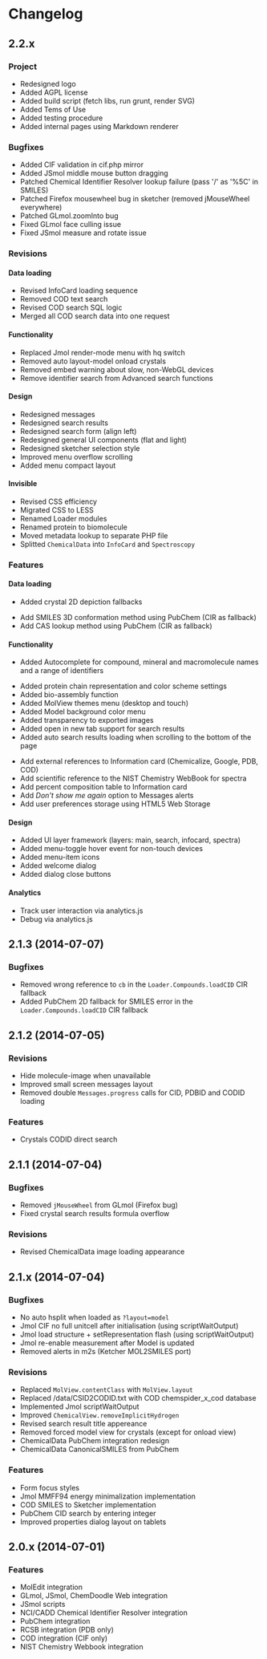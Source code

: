 # Changelog

## 2.2.x

### Project

- Redesigned logo
- Added AGPL license
- Added build script (fetch libs, run grunt, render SVG)
- Added Tems of Use
- Added testing procedure
- Added internal pages using Markdown renderer

### Bugfixes

- Added CIF validation in cif.php mirror
- Added JSmol middle mouse button dragging
- Patched Chemical Identifier Resolver lookup failure (pass '/' as '%5C' in SMILES)
- Patched Firefox mousewheel bug in sketcher (removed jMouseWheel everywhere)
- Patched GLmol.zoomInto bug
- Fixed GLmol face culling issue
- Fixed JSmol measure and rotate issue

### Revisions

#### Data loading
- Revised InfoCard loading sequence
- Removed COD text search
- Revised COD search SQL logic
- Merged all COD search data into one request

#### Functionality
- Replaced Jmol render-mode menu with hq switch
- Removed auto layout-model onload crystals
- Removed embed warning about slow, non-WebGL devices
- Remove identifier search from Advanced search functions

#### Design
- Redesigned messages
- Redesigned search results
- Redesigned search form (align left)
- Redesigned general UI components (flat and light)
- Redesigned sketcher selection style
- Improved menu overflow scrolling
- Added menu compact layout

#### Invisible
- Revised CSS efficiency
- Migrated CSS to LESS
- Renamed Loader modules
- Renamed protein to biomolecule
- Moved metadata lookup to separate PHP file
- Splitted `ChemicalData` into `InfoCard` and `Spectroscopy`

### Features

#### Data loading
- Added crystal 2D depiction fallbacks
+ Add SMILES 3D conformation method using PubChem (CIR as fallback)
+ Add CAS lookup method using PubChem (CIR as fallback)

#### Functionality
+ Added Autocomplete for compound, mineral and macromolecule names and a range of identifiers
- Added protein chain representation and color scheme settings
- Added bio-assembly function
- Added MolView themes menu (desktop and touch)
- Added Model background color menu
- Added transparency to exported images
- Added open in new tab support for search results
- Added auto search results loading when scrolling to the bottom of the page
+ Add external references to Information card (Chemicalize, Google, PDB, COD)
+ Add scientific reference to the NIST Chemistry WebBook for spectra
+ Add percent composition table to Information card
+ Add *Don't show me again* option to Messages alerts
+ Add user preferences storage using HTML5 Web Storage

#### Design
- Added UI layer framework (layers: main, search, infocard, spectra)
- Added menu-toggle hover event for non-touch devices
- Added menu-item icons
- Added welcome dialog
- Added dialog close buttons

#### Analytics
+ Track user interaction via analytics.js
+ Debug via analytics.js

## 2.1.3 (2014-07-07)

### Bugfixes
- Removed wrong reference to `cb` in the `Loader.Compounds.loadCID` CIR fallback
- Added PubChem 2D fallback for SMILES error in the `Loader.Compounds.loadCID` CIR fallback

## 2.1.2 (2014-07-05)

### Revisions
- Hide molecule-image when unavailable
- Improved small screen messages layout
- Removed double `Messages.progress` calls for CID, PDBID and CODID loading

### Features
- Crystals CODID direct search

## 2.1.1 (2014-07-04)

### Bugfixes
- Removed `jMouseWheel` from GLmol (Firefox bug)
- Fixed crystal search results formula overflow

### Revisions

- Revised ChemicalData image loading appearance

## 2.1.x (2014-07-04)

### Bugfixes
- No auto hsplit when loaded as `?layout=model`
- Jmol CIF no full unitcell after initialisation (using scriptWaitOutput)
- Jmol load structure + setRepresentation flash (using scriptWaitOutput)
- Jmol re-enable measurement after Model is updated
- Removed alerts in m2s (Ketcher MOL2SMILES port)

### Revisions
- Replaced `MolView.contentClass` with `MolView.layout`
- Replaced /data/CSID2CODID.txt with COD chemspider_x_cod database
- Implemented Jmol scriptWaitOutput
- Improved `ChemicalView.removeImplicitHydrogen`
- Revised search result title appereance
- Removed forced model view for crystals (except for onload view)
- ChemicalData PubChem integration redesign
- ChemicalData CanonicalSMILES from PubChem

### Features
- Form focus styles
- Jmol MMFF94 energy minimalization implementation
- COD SMILES to Sketcher implementation
- PubChem CID search by entering integer
- Improved properties dialog layout on tablets

## 2.0.x (2014-07-01)

### Features
- MolEdit integration
- GLmol, JSmol, ChemDoodle Web integration
- JSmol scripts
- NCI/CADD Chemical Identifier Resolver integration
- PubChem integration
- RCSB integration (PDB only)
- COD integration (CIF only)
- NIST Chemistry Webbook integration
